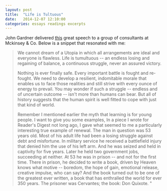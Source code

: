 ```yaml
---
layout: post
title:  "Life is Tultuous"
date:   2014-12-07 12:10:00
categories: essays readings excerpts
---
```


John Gardner delivered [this][personal-renewal] great speech to a group of consultants at Mckinsey & Co. Below is a snippet that resonated with me:

> We cannot dream of a Utopia in which all arrangements are ideal and everyone is flawless. Life is tumultuous -- an endless losing and regaining of balance, a continuous struggle, never an assured victory.
>
> Nothing is ever finally safe. Every important battle is fought and re-fought. We need to develop a resilient, indomitable morale that enables us to face those realities and still strive with every ounce of energy to prevail. You may wonder if such a struggle -- endless and of uncertain outcome -- isn't more than humans can bear. But all of history suggests that the human spirit is well fitted to cope with just that kind of world. 
>
> Remember I mentioned earlier the myth that learning is for young people. I want to give you some examples, In a piece I wrote for Reader's Digest not long ago, I gave what seemed to me a particularly interesting true example of renewal. The man in question was 53 years old. Most of his adult life had been a losing struggle against debt and misfortune. In military service he received a battlefield injury that denied him the use of his left arm. And he was seized and held in captivity for five years. Later he held two government jobs, succeeding at neither. At 53 he was in prison -- and not for the first time. There in prison, he decided to write a book, driven by Heaven knows what motive -- boredom, the hope of gain, emotional release, creative impulse, who can say? And the book turned out to be one of the greatest ever written, a book that has enthralled the world for ever 350 years. The prisoner was Cervantes; the book: Don Quixote. "

[personal-renewal]:      http://www.pbs.org/johngardner/sections/writings_speech_1.html
